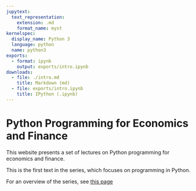 ```yaml
---
jupytext:
  text_representation:
    extension: .md
    format_name: myst
kernelspec:
  display_name: Python 3
  language: python
  name: python3
exports:
  - format: ipynb
    output: exports/intro.ipynb
downloads:
  - file: ./intro.md
    title: Markdown (md)
  - file: exports/intro.ipynb
    title: IPython (.ipynb)
---
```


# Python Programming for Economics and Finance

This website presents a set of lectures on Python programming for economics and finance. 

This is the first text in the series, which focuses on programming in Python.

For an overview of the series, see [this page](https://quantecon.org/lectures/)

```{tableofcontents}
```

